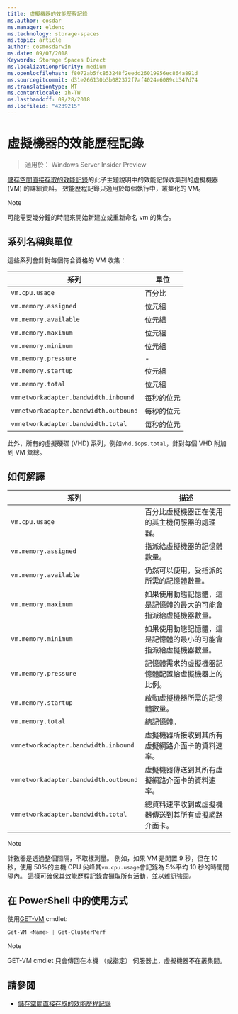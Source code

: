 ```yaml
---
title: 虛擬機器的效能歷程記錄
ms.author: cosdar
ms.manager: eldenc
ms.technology: storage-spaces
ms.topic: article
author: cosmosdarwin
ms.date: 09/07/2018
Keywords: Storage Spaces Direct
ms.localizationpriority: medium
ms.openlocfilehash: f8072ab5fc853248f2eedd26019956ec864a891d
ms.sourcegitcommit: d31e266130b3b082372f7af4024e6089cb347d74
ms.translationtype: MT
ms.contentlocale: zh-TW
ms.lasthandoff: 09/28/2018
ms.locfileid: "4239215"
---
```

# 虛擬機器的效能歷程記錄

> 適用於： Windows Server Insider Preview

[儲存空間直接存取的效能記錄](performance-history.md)的此子主題說明中的效能記錄收集到的虛擬機器 (VM) 的詳細資料。 效能歷程記錄只適用於每個執行中，叢集化的 VM。

   > [!NOTE]
   > 可能需要幾分鐘的時間來開始新建立或重新命名 vm 的集合。

## 系列名稱與單位

這些系列會針對每個符合資格的 VM 收集：

| 系列                            | 單位             |
|-----------------------------------|------------------|
| `vm.cpu.usage`                    | 百分比          |
| `vm.memory.assigned`              |  位元組            |
| `vm.memory.available`             |  位元組            |
| `vm.memory.maximum`               |  位元組            |
| `vm.memory.minimum`               |  位元組            |
| `vm.memory.pressure`              | -                |
| `vm.memory.startup`               |  位元組            |
| `vm.memory.total`                 |  位元組            |
| `vmnetworkadapter.bandwidth.inbound`  | 每秒的位元 |
| `vmnetworkadapter.bandwidth.outbound` | 每秒的位元 |
| `vmnetworkadapter.bandwidth.total`    | 每秒的位元 |

此外，所有的虛擬硬碟 (VHD) 系列，例如`vhd.iops.total`，針對每個 VHD 附加到 VM 彙總。

## 如何解譯


| 系列                            | 描述                                                                                                  |
|-----------------------------------|--------------------------------------------------------------------------------------------------------------|
| `vm.cpu.usage`                    | 百分比虛擬機器正在使用的其主機伺服器的處理器。                                   |
| `vm.memory.assigned`              | 指派給虛擬機器的記憶體數量。                                                      |
| `vm.memory.available`             | 仍然可以使用，受指派的所需的記憶體數量。                                       |
| `vm.memory.maximum`               | 如果使用動態記憶體，這是記憶體的最大的可能會指派給虛擬機器數量。 |
| `vm.memory.minimum`               | 如果使用動態記憶體，這是記憶體的最小的可能會指派給虛擬機器數量。 |
| `vm.memory.pressure`              | 記憶體需求的虛擬機器記憶體配置給虛擬機器上的比例。            |
| `vm.memory.startup`               | 啟動虛擬機器所需的記憶體數量。                                            |
| `vm.memory.total`                 | 總記憶體。 |
| `vmnetworkadapter.bandwidth.inbound`  | 虛擬機器所接收到其所有虛擬網路介面卡的資料速率。                        |
| `vmnetworkadapter.bandwidth.outbound` | 虛擬機器傳送到其所有虛擬網路介面卡的資料速率。                            |
| `vmnetworkadapter.bandwidth.total`    | 總資料速率收到或虛擬機器傳送到其所有虛擬網路介面卡。          |

   > [!NOTE]
   > 計數器是透過整個間隔，不取樣測量。 例如，如果 VM 是閒置 9 秒，但在 10 秒，使用 50%的主機 CPU 尖峰其`vm.cpu.usage`會記錄為 5%平均 10 秒的時間間隔內。 這樣可確保其效能歷程記錄會擷取所有活動，並以雜訊強固。

## 在 PowerShell 中的使用方式

使用[GET-VM](https://docs.microsoft.com/powershell/module/hyper-v/get-vm) cmdlet:

```PowerShell
Get-VM <Name> | Get-ClusterPerf
```

   > [!NOTE]
   > GET-VM cmdlet 只會傳回在本機 （或指定） 伺服器上，虛擬機器不在叢集間。

## 請參閱

- [儲存空間直接存取的效能歷程記錄](performance-history.md)
